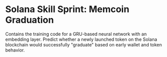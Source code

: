 # Solana Skill Sprint: Memcoin Graduation

Contains the training code for a GRU-based neural network with an embedding layer. Predict whether a newly launched token on the Solana blockchain would successfully "graduate" based on early wallet and token behavior.

